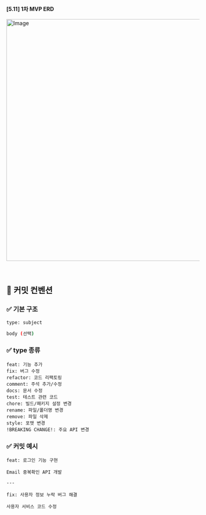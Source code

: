 
<Strong>[5.11] 1차 MVP ERD</Strong> </br></br>
<img width="632" alt="Image" src="https://github.com/user-attachments/assets/97be56a1-ae4e-4b67-83ca-b9c55bc7dad8" />

</br>

## 📝 커밋 컨벤션

### ✅ 기본 구조
```bash
type: subject

body (선택)
```

### ✅ type 종류
```
feat: 기능 추가
fix: 버그 수정
refactor: 코드 리팩토링
comment: 주석 추가/수정
docs: 문서 수정
test: 테스트 관련 코드
chore: 빌드/패키지 설정 변경
rename: 파일/폴더명 변경
remove: 파일 삭제
style: 포맷 변경
!BREAKING CHANGE!: 주요 API 변경
```

### ✅ 커밋 예시
```
feat: 로그인 기능 구현

Email 중복확인 API 개발

---

fix: 사용자 정보 누락 버그 해결

사용자 서비스 코드 수정
```

